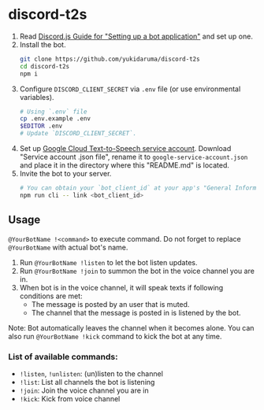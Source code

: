 # discord-t2s

1. Read [Discord.js Guide for "Setting up a bot application"](https://discordjs.guide/preparations/setting-up-a-bot-application.html#creating-your-bot)
   and set up one.
2. Install the bot.
   ```sh
   git clone https://github.com/yukidaruma/discord-t2s
   cd discord-t2s
   npm i
   ```
3. Configure `DISCORD_CLIENT_SECRET` via `.env` file (or use environmental variables).
   ```sh
   # Using `.env` file
   cp .env.example .env
   $EDITOR .env
   # Update `DISCORD_CLIENT_SECRET`.
   ```
4. Set up [Google Cloud Text-to-Speech service account](https://www.npmjs.com/package/@google-cloud/text-to-speech#quickstart).
   Download "Service account .json file", rename it to `google-service-account.json`
   and place it in the directory where this "README.md" is located.
5. Invite the bot to your server.
   ```sh
   # You can obtain your `bot_client_id` at your app's "General Information" page
   npm run cli -- link <bot_client_id>
   ```

## Usage

`@YourBotName !<command>` to execute command. Do not forget to replace
`@YourBotName` with actual bot's name.

1. Run `@YourBotName !listen` to let the bot listen updates.
2. Run `@YourBotName !join` to summon the bot in the voice channel you are in.
3. When bot is in the voice channel, it will speak texts if following conditions
   are met:
   * The message is posted by an user that is muted.
   * The channel that the message is posted in is listened by the bot.

Note: Bot automatically leaves the channel when it becomes alone. You can also
run `@YourBotName !kick` command to kick the bot at any time.

### List of available commands:
* `!listen`, `!unlisten`: (un)listen to the channel
* `!list`: List all channels the bot is listening
* `!join`: Join the voice channel you are in
* `!kick`: Kick from voice channel
